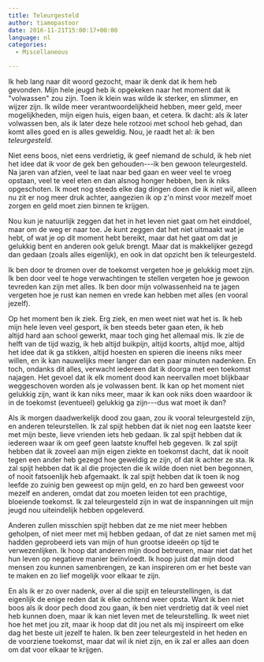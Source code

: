 ```yaml
---
title: Teleurgesteld
author: tiamopastoor
date: 2016-11-21T15:00:17+00:00
language: nl
categories:
  - Miscellaneous

---
```

Ik heb lang naar dit woord gezocht, maar ik denk dat ik hem heb gevonden. Mijn hele jeugd heb ik opgekeken naar het moment dat ik "volwassen" zou zijn. Toen ik klein was wilde ik sterker, en slimmer, en wijzer zijn. Ik wilde meer verantwoordelijkheid hebben, meer geld, meer mogelijkheden, mijn eigen huis, eigen baan, et cetera. Ik dacht: als ik later volwassen ben, als ik later deze hele rotzooi met school heb gehad, dan komt alles goed en is alles geweldig. Nou, je raadt het al: ik ben _teleurgesteld_.

Niet eens boos, niet eens verdrietig, ik geef niemand de schuld, ik heb niet het idee dat ik voor de gek ben gehouden---ik ben gewoon teleurgesteld. Na jaren van afzien, veel te laat naar bed gaan en weer veel te vroeg opstaan, veel te veel eten en dan alsnog honger hebben, ben ik niks opgeschoten. Ik moet nog steeds elke dag dingen doen die ik niet wil, alleen nu zit er nog meer druk achter, aangezien ik op z'n minst voor mezelf moet zorgen en geld moet zien binnen te krijgen.


Nou kun je natuurlijk zeggen dat het in het leven niet gaat om het einddoel, maar om de weg er naar toe. Je kunt zeggen dat het niet uitmaakt wat je hebt, of wat je op dit moment hebt bereikt, maar dat het gaat om dat je gelukkig bent en anderen ook geluk brengt. Maar dat is makkelijker gezegd dan gedaan (zoals alles eigenlijk), en ook in dat opzicht ben ik teleurgesteld.

Ik ben door te dromen over de toekomst vergeten hoe je gelukkig moet zijn. Ik ben door veel te hoge verwachtingen te stellen vergeten hoe je gewoon tevreden kan zijn met alles. Ik ben door mijn volwassenheid na te jagen vergeten hoe je rust kan nemen en vrede kan hebben met alles (en vooral jezelf).

Op het moment ben ik ziek. Erg ziek, en men weet niet wat het is. Ik heb mijn hele leven veel gesport, ik ben steeds beter gaan eten, ik heb altijd hard aan school gewerkt, maar toch ging het allemaal mis. Ik zie de helft van de tijd wazig, ik heb altijd buikpijn, altijd koorts, altijd moe, altijd het idee dat ik ga stikken, altijd hoesten en spieren die ineens niks meer willen, en ik kan nauwelijks meer langer dan een paar minuten nadenken. En toch, ondanks dit alles, verwacht iedereen dat ik doorga met een toekomst najagen. Het gevoel dat ik elk moment dood kan neervallen moet blijkbaar weggeschoven worden als je volwassen bent. Ik kan op het moment niet gelukkig zijn, want ik kan niks meer, maar ik kan ook niks doen waardoor ik in de toekomst (eventueel) gelukkig ga zijn---dus wat moet ik dan?

Als ik morgen daadwerkelijk dood zou gaan, zou ik vooral teleurgesteld zijn, en anderen teleurstellen. Ik zal spijt hebben dat ik niet nog een laatste keer met mijn beste, lieve vrienden iets heb gedaan. Ik zal spijt hebben dat ik iedereen waar ik om geef geen laatste knuffel heb gegeven. Ik zal spijt hebben dat ik zoveel aan mijn eigen ziekte en toekomst dacht, dat ik nooit tegen een ander heb gezegd hoe geweldig ze zijn, of dat ik achter ze sta. Ik zal spijt hebben dat ik al die projecten die ik wilde doen niet ben begonnen, of nooit fatsoenlijk heb afgemaakt. Ik zal spijt hebben dat ik toen ik nog leefde zo zuinig ben geweest op mijn geld, en zo hard ben geweest voor mezelf en anderen, omdat dat zou moeten leiden tot een prachtige, bloeiende toekomst. Ik zal teleurgesteld zijn in wat de inspanningen uit mijn jeugd nou uiteindelijk hebben opgeleverd.

Anderen zullen misschien spijt hebben dat ze me niet meer hebben geholpen, of niet meer met mij hebben gedaan, of dat ze niet samen met mij hadden geprobeerd iets van mijn of hun grootse ideeën op tijd te verwezenlijken. Ik hoop dat anderen mijn dood betreuren, maar niet dat het hun leven op negatieve manier beïnvloedt. Ik hoop juist dat mijn dood mensen zou kunnen samenbrengen, ze kan inspireren om er het beste van te maken en zo lief mogelijk voor elkaar te zijn.

En als ik er zo over nadenk, over al die spijt en teleurstellingen, is dat eigenlijk de enige reden dat ik elke ochtend weer opsta. Want ik ben niet boos als ik door pech dood zou gaan, ik ben niet verdrietig dat ik veel niet heb kunnen doen, maar ik kan niet leven met de teleurstelling. Ik weet niet hoe het met jou zit, maar ik hoop dat dit jou net als mij inspireert om elke dag het beste uit jezelf te halen. Ik ben zeer teleurgesteld in het heden en de voorziene toekomst, maar dat wil ik niet zijn, en ik zal er alles aan doen om dat voor elkaar te krijgen.

 

 